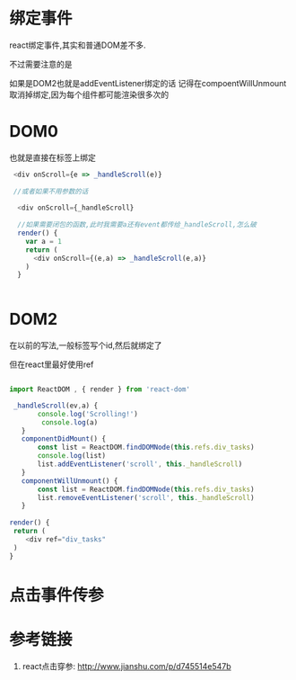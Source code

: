 # 绑定事件

react绑定事件,其实和普通DOM差不多.

不过需要注意的是

如果是DOM2也就是addEventListener绑定的话 记得在compoentWillUnmount取消掉绑定,因为每个组件都可能渲染很多次的

# DOM0

也就是直接在标签上绑定

```javascript
 <div onScroll={e => _handleScroll(e)} 
 
 //或者如果不用参数的话
 
  <div onScroll={_handleScroll} 
  
  //如果需要闭包的函数,此时我需要a还有event都传给_handleScroll,怎么破
  render() {
    var a = 1
    return (
      <div onScroll={(e,a) => _handleScroll(e,a)} 
    )
  }
  
 ```
 
 # DOM2
 
 在以前的写法,一般标签写个id,然后就绑定了
 
 但在react里最好使用ref
 
 ```javascript
 
 import ReactDOM , { render } from 'react-dom'
 
  _handleScroll(ev,a) {
        console.log('Scrolling!')
         console.log(a)
    }
    componentDidMount() {
        const list = ReactDOM.findDOMNode(this.refs.div_tasks)
        console.log(list)
        list.addEventListener('scroll', this._handleScroll)
    }
    componentWillUnmount() {
        const list = ReactDOM.findDOMNode(this.refs.div_tasks)
        list.removeEventListener('scroll', this._handleScroll)
    }
    
render() {
  return (
     <div ref="div_tasks"
  )
} 

 ```
 
 # 点击事件传参
 
 # 参考链接
 
 1. react点击穿参: http://www.jianshu.com/p/d745514e547b
 